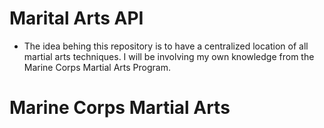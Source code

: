 # Marital Arts API

- The idea behing this repository is to have a centralized location of all martial arts techniques. I will be involving my own knowledge from the Marine Corps Martial Arts Program.


# Marine Corps Martial Arts
